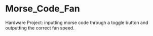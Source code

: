 # Morse_Code_Fan
Hardware Project: inputting morse code through a toggle button and outputting the correct fan speed.
